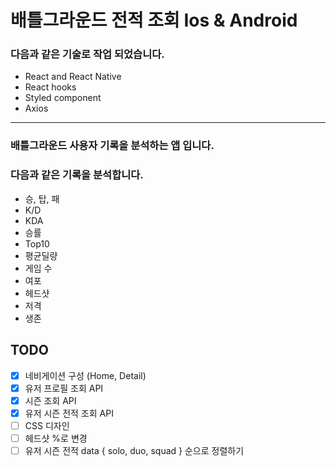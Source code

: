 # 배틀그라운드 전적 조회 Ios & Android

### 다음과 같은 기술로 작업 되었습니다.

* React and React Native
* React hooks
* Styled component
* Axios

---
### 배틀그라운드 사용자 기록을 분석하는 앱 입니다.
### 다음과 같은 기록을 분석합니다.

* 승, 탑, 패
* K/D
* KDA
* 승률
* Top10
* 평균딜량
* 게임 수
* 여포
* 헤드샷
* 저격
* 생존

## TODO
* [x] 네비게이션 구성 (Home, Detail)
* [x] 유저 프로필 조회 API
* [x] 시즌 조회 API
* [x] 유저 시즌 전적 조회 API
* [ ] CSS 디자인
* [ ] 헤드샷 %로 변경
* [ ] 유저 시즌 전적 data { solo, duo, squad } 순으로 정렬하기